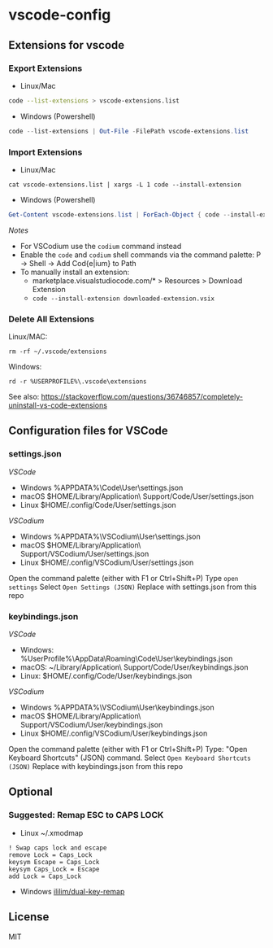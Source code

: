 # vscode-config

## Extensions for vscode

### Export Extensions

- Linux/Mac

```sh
code --list-extensions > vscode-extensions.list
```

- Windows (Powershell)

```powershell
code --list-extensions | Out-File -FilePath vscode-extensions.list
```

### Import Extensions

- Linux/Mac

```
cat vscode-extensions.list | xargs -L 1 code --install-extension
```

- Windows (Powershell)

```powershell
Get-Content vscode-extensions.list | ForEach-Object { code --install-extension $_ }
```

_Notes_

- For VSCodium use the `codium` command instead
- Enable the `code` and `codium` shell commands via the command palette:
  <S-C>P -> Shell -> Add Cod{e|ium} to Path
- To manually install an extension:
  - marketplace.visualstudiocode.com/\* > Resources > Download Extension
  - `code --install-extension downloaded-extension.vsix`

### Delete All Extensions

Linux/MAC:

```
rm -rf ~/.vscode/extensions
```

Windows:

```
rd -r %USERPROFILE%\.vscode\extensions
```

See also: https://stackoverflow.com/questions/36746857/completely-uninstall-vs-code-extensions

## Configuration files for VSCode

### settings.json

_VSCode_

- Windows
  %APPDATA%\Code\User\settings.json
- macOS
  $HOME/Library/Application\ Support/Code/User/settings.json
- Linux
  $HOME/.config/Code/User/settings.json

_VSCodium_

- Windows
  %APPDATA%\VSCodium\User\settings.json
- macOS
  $HOME/Library/Application\ Support/VSCodium/User/settings.json
- Linux
  $HOME/.config/VSCodium/User/settings.json

Open the command palette (either with F1 or Ctrl+Shift+P)
Type `open settings`
Select `Open Settings (JSON)`
Replace with settings.json from this repo

### keybindings.json

_VSCode_

- Windows:
  %UserProfile%\AppData\Roaming\Code\User\keybindings.json
- macOS:
  ~/Library/Application\ Support/Code/User/keybindings.json
- Linux:
  $HOME/.config/Code/User/keybindings.json

_VSCodium_

- Windows
  %APPDATA%\VSCodium\User\keybindings.json
- macOS
  $HOME/Library/Application\ Support/VSCodium/User/keybindings.json
- Linux
  $HOME/.config/VSCodium/User/keybindings.json

Open the command palette (either with F1 or Ctrl+Shift+P)
Type: "Open Keyboard Shortcuts" (JSON) command.
Select `Open Keyboard Shortcuts (JSON)`
Replace with keybindings.json from this repo

## Optional

### Suggested: Remap ESC to CAPS LOCK

- Linux ~/.xmodmap

```
! Swap caps lock and escape
remove Lock = Caps_Lock
keysym Escape = Caps_Lock
keysym Caps_Lock = Escape
add Lock = Caps_Lock
```

- Windows [ililim/dual-key-remap](https://github.com/ililim/dual-key-remap)

## License

MIT
